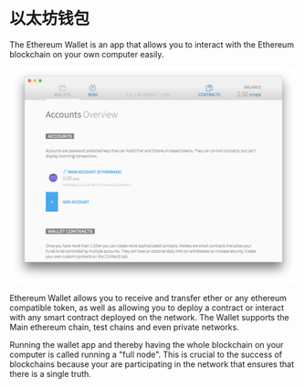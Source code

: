 # 以太坊钱包

The Ethereum Wallet is an app that allows you to interact with the Ethereum blockchain on your own computer easily.

![Ethereum Wallet](/images/wallet-screenshot.png)

Ethereum Wallet allows you to receive and transfer ether or any ethereum compatible token, as well as allowing you to deploy a contract or interact with any smart contract deployed on the network. The Wallet supports the Main ethereum chain, test chains and even private networks.

Running the wallet app and thereby having the whole blockchain on your computer is called running a "full node". This is crucial to the success of blockchains because your are participating in the network that ensures that there is a single truth.

